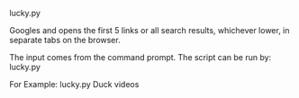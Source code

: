 lucky.py

Googles and opens the first 5 links or all search results, whichever lower, in separate tabs on the browser. 

The input comes from the command prompt. The script can be run by:
    lucky.py <item>

For Example:
    lucky.py Duck videos